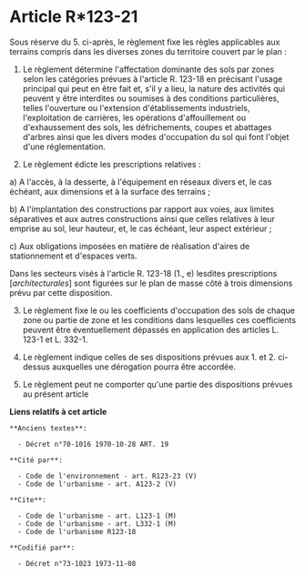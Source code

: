 # Article R*123-21

Sous réserve du 5. ci-après, le règlement fixe les règles applicables aux terrains compris dans les diverses zones du
territoire couvert par le plan :

1. Le règlement détermine l'affectation dominante des sols par zones selon les catégories prévues à l'article R. 123-18 en
précisant l'usage principal qui peut en être fait et, s'il y a lieu, la nature des activités qui peuvent y être interdites ou
soumises à des conditions particulières, telles l'ouverture ou l'extension d'établissements industriels, l'exploitation de
carrières, les opérations d'affouillement ou d'exhaussement des sols, les défrichements, coupes et abattages d'arbres ainsi
que les divers modes d'occupation du sol qui font l'objet d'une réglementation.

2. Le règlement édicte les prescriptions relatives :

a) A l'accès, à la desserte, à l'équipement en réseaux divers et, le cas échéant, aux dimensions et à la surface des
terrains ;

b) A l'implantation des constructions par rapport aux voies, aux limites séparatives et aux autres constructions ainsi que
celles relatives à leur emprise au sol, leur hauteur, et, le cas échéant, leur aspect extérieur ;

c) Aux obligations imposées en matière de réalisation d'aires de stationnement et d'espaces verts.

Dans les secteurs visés à l'article R. 123-18 (1., e) lesdites prescriptions [*architecturales*] sont figurées sur le plan de
masse côté à trois dimensions prévu par cette disposition.

3. Le règlement fixe le ou les coefficients d'occupation des sols de chaque zone ou partie de zone et les conditions dans
lesquelles ces coefficients peuvent être éventuellement dépassés en application des articles L. 123-1 et L. 332-1.

4. Le règlement indique celles de ses dispositions prévues aux 1. et 2. ci-dessus auxquelles une dérogation pourra être
accordée.

5. Le règlement peut ne comporter qu'une partie des dispositions prévues au présent article

**Liens relatifs à cet article**

	**Anciens textes**:

	  - Décret n°70-1016 1970-10-28 ART. 19

	**Cité par**:

	  - Code de l'environnement - art. R123-23 (V)
	  - Code de l'urbanisme - art. A123-2 (V)

	**Cite**:

	  - Code de l'urbanisme - art. L123-1 (M)
	  - Code de l'urbanisme - art. L332-1 (M)
	  - Code de l'urbanisme R123-18

	**Codifié par**:

	  - Décret n°73-1023 1973-11-08
